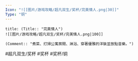 ```yaml
---
Icon: "![[图片/游戏攻略/超凡双生/奖杯/完美情人.png|30]]"
Type: "铜"
---
```

```ad-common-bronze-trophy
title: (Title:: "完美情人")
![[图片/游戏攻略/超凡双生/奖杯/完美情人.png|100]]

(Comment:: "煮菜、打掃公寓房間、淋浴、穿著優雅的洋裝並放點音樂。")
```

#超凡双生/奖杯 #奖杯 #奖杯/铜
